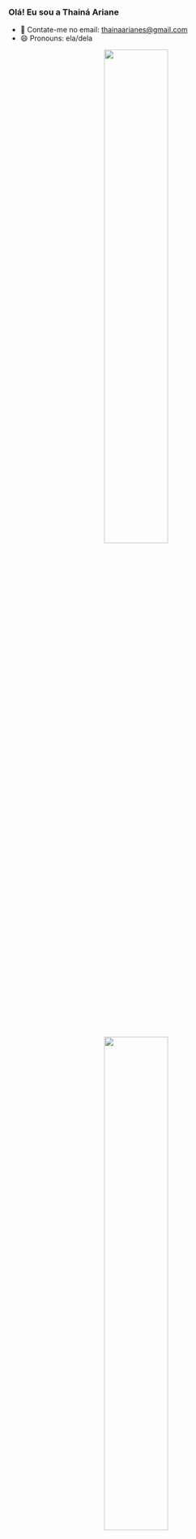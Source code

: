 ### Olá! Eu sou a Thainá Ariane

- 💬 Contate-me no email: thainaarianes@gmail.com
- 😄 Pronouns: ela/dela

<div align="center">
  <a href="https://github.com/thariane">
  <img width="50%" src="https://github-readme-stats.vercel.app/api?username=thariane&show_icons=true&theme=panda&include_all_commits=true&count_private=true"/>
  <img width="50%" src="https://github-readme-stats.vercel.app/api/top-langs/?username=thariane&layout=compact&langs_count=7&theme=panda"/>

  ##
  
 <div>
  <a href="https://instagram.com/thainaariane" target="_blank"><img src="https://img.shields.io/badge/-Instagram-%23E4405F?style=for-the-badge&logo=instagram&logoColor=white" target="_blank"></a>
  <a href = "mailto:thainaarianes@gmail.com"><img src="https://img.shields.io/badge/-Gmail-%23333?style=for-the-badge&logo=gmail&logoColor=white" target="_blank"></a>
  <a href="https://www.linkedin.com/in/thainaariane/" target="_blank"><img src="https://img.shields.io/badge/-LinkedIn-%230077B5?style=for-the-badge&logo=linkedin&logoColor=white" target="_blank"></a>
</div>
    
<div>
  ![Snake animation](https://github.com/thariane/thariane/blob/output/github-contribution-grid-snake.svg)
</div>
